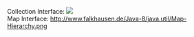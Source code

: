
Collection Interface: <img src=http://www.falkhausen.de/Java-8/java.util/Collection-Hierarchy.png>
</br>
Map Interface: <http://www.falkhausen.de/Java-8/java.util/Map-Hierarchy.png>

